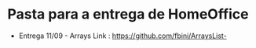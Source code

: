 # Pasta para a entrega de HomeOffice 
- Entrega 11/09 - Arrays Link : https://github.com/fbini/ArraysList-
